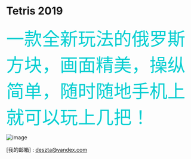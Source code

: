 # Tetris 2019


<font color=#00CED1	 size=18 face="微软雅黑">一款全新玩法的俄罗斯方块，画面精美，操纵简单，随时随地手机上就可以玩上几把！</font>


![image](https://github.com/yay604882/Tetris-2019/blob/master/1.jpg)



[我的邮箱] : [deszta@yandex.com](deszta@yandex.com)
